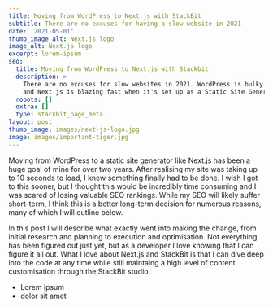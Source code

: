 ```yaml
---
title: Moving from WordPress to Next.js with StackBit
subtitle: There are no excuses for having a slow website in 2021
date: '2021-05-01'
thumb_image_alt: Next.js logo
image_alt: Next.js logo
excerpt: lorem-ipsum
seo:
  title: Moving from WordPress to Next.js with Stackbit
  description: >-
    There are no excuses for slow websites in 2021. WordPress is bulky and slow,
    and Next.js is blazing fast when it's set up as a Static Site Generator.
  robots: []
  extra: []
  type: stackbit_page_meta
layout: post
thumb_image: images/next-js-logo.jpg
image: images/important-tiger.jpg
---
```

Moving from WordPress to a static site generator like Next.js has been a huge goal of mine for over two years. After realising my site was taking up to 10 seconds to load, I knew something finally had to be done. I wish I got to this sooner, but I thought this would be incredibly time consuming and I was scared of losing valuable SEO rankings. While my SEO will likely suffer short-term, I think this is a better long-term decision for numerous reasons, many of which I will outline below.

In this post I will describe what exactly went into making the change, from initial research and planning to execution and optimisation. Not everything has been figured out just yet, but as a developer I love knowing that I can figure it all out. What I love about Next.js and StackBit is that I can dive deep into the code at any time while still maintaing a high level of content customisation through the StackBit studio.

*   Lorem ipsum
*   dolor sit amet

